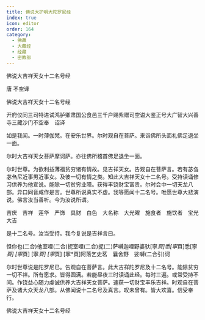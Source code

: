 ```yaml
---
title: 佛说大护明大陀罗尼经
index: true
icon: editor
order: 164
category:
  - 佛藏
  - 大藏经
  - 经藏
  - 密教部
---
```


  佛说大吉祥天女十二名号经  

唐 不空译  

佛说大吉祥天女十二名号经  

开府仪同三司特进试鸿胪卿肃国公食邑三千户赐紫赠司空谥大鉴正号大广智大兴善寺三藏沙门不空奉　诏译  

如是我闻。一时薄伽梵。在安乐世界。尔时观自在菩萨。来诣佛所头面礼佛足退坐一面。  

尔时大吉祥天女菩萨摩诃萨。亦往佛所稽首佛足退坐一面。  

尔时世尊。为欲利益薄福贫穷诸有情故。见吉祥天女。告观自在菩萨言。若有苾刍苾刍尼近事男近事女。及彼一切有情之类。知此大吉祥天女十二名号。受持读诵修习供养为他宣说。能除一切贫穷业障。获得丰饶财宝富贵。尔时会中一切天龙八部。异口同音咸作是言。世尊所说真实不虚。我等愿闻十二名号。唯愿世尊大悲演说。佛言汝当善听。今为汝说所谓。  

吉庆　吉祥　莲华　严饰　具财　白色　大名称　大光曜　施食者　施饮者　宝光　大吉  

是十二名号。汝当受持。我今复说是吉祥言曰。  

怛你也(二合)他室哩(二合)抳室哩(二合)抳(二)萨嚩迦哩野婆驮[寧*頁]悉[寧*頁]悉[寧*頁] [寧*頁] [寧*頁] [寧*頁] [寧*頁]阿落乞史茗　曩舍野　娑嚩(二合引)诃  

尔时世尊说是陀罗尼已。告观自在菩萨言。此大吉祥陀罗尼及十二名号。能除贫穷一切不祥。所有愿求。皆得圆满。若能昼夜三时读诵此经。每时三遍。或常受持不间。作饶益心随力虔诚供养大吉祥天女菩萨。速获一切财宝丰乐吉祥。时观自在菩萨及诸大众天龙八部。从佛闻说十二名号及真言。叹未曾有。皆大欢喜。信受奉行。  

佛说大吉祥天女十二名号经  

